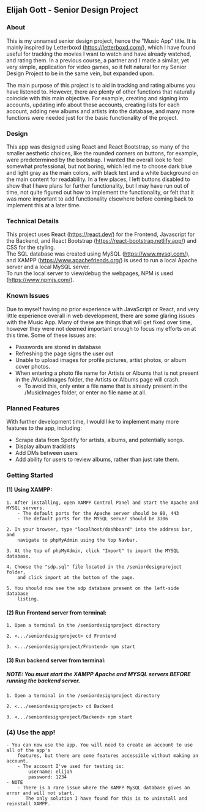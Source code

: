 ## Elijah Gott - Senior Design Project

### About

This is my unnamed senior design project, hence the "Music App" title. It is mainly inspired by Letterboxd (https://letterboxd.com/), which I have found useful for tracking the movies I want to watch and have already watched, and rating them. In a previous course, a partner and I made a similar, yet very simple, application for video games, so it felt natural for my Senior Design Project to be in the same vein, but expanded upon.

The main purpose of this project is to aid in tracking and rating albums you have listened to. However, there are plenty of other functions that naturally coincide with this main objective. For example, creating and signing into accounts, updating info about these accounts, creating lists for each account, adding new albums and artists into the database, and many more functions were needed just for the basic functionality of the project. 

### Design

This app was designed using React and React Bootstrap, so many of the smaller aesthetic choices, like the rounded corners on buttons, for example, were predetermined by the bootstrap. I wanted the overall look to feel somewhat professional, but not boring, which led me to choose dark blue and light gray as the main colors, with black text and a white background on the main content for readability. In a few places, I left buttons disabled to show that I have plans for further functionality, but I may have run out of time, not quite figured out how to implement the functionality, or felt that it was more important to add functionality elsewhere before coming back to implement this at a later time. 

### Technical Details

This project uses React (https://react.dev/) for the Frontend, Javascript for the Backend, and React Bootstrap (https://react-bootstrap.netlify.app/) and CSS for the styling.  
The SQL database was created using MySQL (https://www.mysql.com/), and XAMPP (https://www.apachefriends.org/) is used to run a local Apache server and a local MySQL server.  
To run the local server to view/debug the webpages, NPM is used (https://www.npmjs.com/).

### Known Issues

Due to myself having no prior experience with JavaScript or React, and very little experience overall in web development, there are some glaring issues with the Music App. Many of these are things that will get fixed over time, however they were not deemed important enough to focus my efforts on at this time. Some of these issues are:

- Passwords are stored in database
- Refreshing the page signs the user out
- Unable to upload images for profile pictures, artist photos, or album cover photos. 
- When entering a photo file name for Artists or Albums that is not present in the /MusicImages folder, the Artists or Albums page will crash. 
    - To avoid this, only enter a file name that is already present in the /MusicImages folder, or enter no file name at all. 

### Planned Features

With further development time, I would like to implement many more features to the app, including:

- Scrape data from Spotify for artists, albums, and potentially songs.
- Display album tracklists
- Add DMs between users
- Add ability for users to review albums, rather than just rate them. 

### Getting Started

#### (1) Using XAMPP:

    1. After installing, open XAMPP Control Panel and start the Apache and MYSQL servers.
        - The default ports for the Apache server should be 80, 443
        - The default ports for the MYSQL server should be 3306

    2. In your browser, type "localhost/dashboard" into the address bar, and 
        navigate to phpMyAdmin using the top Navbar. 

    3. At the top of phpMyAdmin, click "Import" to import the MYSQL database.

    4. Choose the "sdp.sql" file located in the /seniordesignproject folder, 
        and click import at the bottom of the page. 

    5. You should now see the sdp database present on the left-side database
        listing. 

#### (2) Run Frontend server from terminal:

    1. Open a terminal in the /seniordesignproject directory

    2. <.../seniordesignproject> cd Frontend 

    3. <.../seniordesignproject/Frontend> npm start 

#### (3) Run backend server from terminal:
##### NOTE: You must start the XAMPP Apache and MYSQL servers BEFORE running the backend server. 

    1. Open a terminal in the /seniordesignproject directory

    2. <.../seniordesignproject> cd Backend

    3. <.../seniordesignproject/Backend> npm start

### (4) Use the app!

    - You can now use the app. You will need to create an account to use all of the app's 
        features, but there are some features accessible without making an account. 
        - The account I've used for testing is:
            username: elijah
            password: 1234
    - NOTE
        - There is a rare issue where the XAMPP MySQL database gives an error and will not start. 
           The only solution I have found for this is to uninstall and reinstall XAMPP. 
